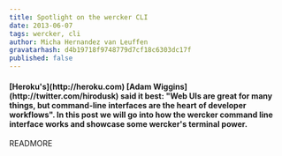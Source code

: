 ```yaml
---
title: Spotlight on the wercker CLI
date: 2013-06-07
tags: wercker, cli
author: Micha Hernandez van Leuffen
gravatarhash: d4b19718f9748779d7cf18c6303dc17f
published: false
---
```


<h4 class="subheader">
[Heroku's](http://heroku.com) [Adam
Wiggins](http://twitter.com/hirodusk) said it best: "Web UIs are great for many things,
but command-line interfaces are the heart of developer workflows". In
this post we will go into how the wercker command line interface works
and showcase some wercker's terminal power.
</h4>

READMORE